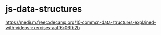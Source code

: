 # js-data-structures

https://medium.freecodecamp.org/10-common-data-structures-explained-with-videos-exercises-aaff6c06fb2b
